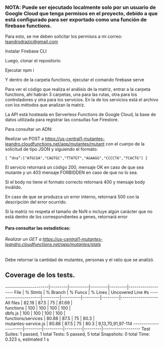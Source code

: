 ### NOTA: Puede ser ejecutado localmente solo por un usuario de Google Cloud que tenga permisos en el proyecto, debido a que está configurado para ser exportado como una función de firebase functions.



 Para esto, se me deben solicitar los permisos a mi correo: leandrodrazic@gmail.com

 Instalar Firebase CLI

 Luego, clonar el repositorio

 Ejecutar npm i

 Y dentro de la carpeta functions, ejecutar el comando firebase serve


Para ver el código que realiza el análisis de la matriz, entrar a la carpeta functions, ahí habrán 3 carpetas, una para las rutas, otra para los controladores y otra para los servicios.
En la de los servicios está el archivo con los métodos que analizan la matriz.


La API está hosteada en Serverless Functions de Google Cloud, la base de datos utilizada para registrar las consultas fue Firestore.

Para consultar un ADN:

Realizar un POST a https://us-central1-mutantes-leandro.cloudfunctions.net/app/mutantes/mutant
con el cuerpo de la solicitud de tipo JSON y siguiendo el formato:
 
`{
“dna”:["ATGCGA","CAGTGC","TTATGT","AGAAGG","CCCCTA","TCACTG"]
}`

 El servicio retornará un código 200, mensaje OK en caso de que sea mutante y un 403 mensaje FORBIDDEN en caso de que no lo sea.
 
 Si el body no tiene el formato correcto retornará 400 y mensaje body inválido.

 En caso de que se produzca un error interno, retornará 500 con la descripción del error ocurrido.

 Si la matriz no respeta el tamaño de NxN o incluye algún carácter que no está dentro de los correspondientes a genes, retornará error

#### Para consultar las estadisticas:
###### Realizar un GET a https://us-central1-mutantes-leandro.cloudfunctions.net/app/mutantes/stats
Debe retornar la cantidad de mutantes, personas y el ratio que se analizó.


## Coverage de los tests.

----------------------|---------|----------|---------|---------|-------------------
File                  | % Stmts | % Branch | % Funcs | % Lines | Uncovered Line #s 
----------------------|---------|----------|---------|---------|-------------------
All files             |   82.19 |     87.5 |      75 |   81.69 |                   
 functions            |     100 |      100 |     100 |     100 |                   
  dbfs.js             |     100 |      100 |     100 |     100 |                   
 functions/services   |   80.88 |     87.5 |      75 |    80.3 |                   
  mutantes-service.js |   80.88 |     87.5 |      75 |    80.3 | 9,13,70,91,97-114 
----------------------|---------|----------|---------|---------|-------------------
Test Suites: 1 passed, 1 total
Tests:       5 passed, 5 total
Snapshots:   0 total
Time:        0.323 s, estimated 1 s
